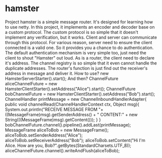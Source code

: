 # hamster
Project hamster is a simple message router. It's designed for learning how to use netty.
In this project, it implements an encoder and decoder base on a custom protocol. The custom protocol is so simple that it doesn't implement any verification, but it works. Client and server can communicate through this protocol. 
For various reason, server need to ensure the client connected is a valid one. So it provides you a chance to do authentication. The default authentication mechanism is very simple too, just need the client to shout "Hamster" out loud.
As is a router, the client need to declare it's address. The channel registry is so simple that it even cannot handle the duplicate addresses. The router's function is just find out the receiver's address in message and deliver it.
How to use?
    new HamsterServerStarter().start();
And then?
    ChannelFuture aliceChannelFuture = new HamsterClientStarter().setAddress("Alice").start();
    ChannelFuture bobChannelFuture = new HamsterClientStarter().setAddress("Bob").start();
    ChannelHandler printMessage = new ChannelInboundHandlerAdapter{
        public void channelRead(ChannelHandlerContext ctx, Object msg){
            System.out.println("RECEIVE MESSAGE FROM "+ ((MessageFrame)msg).getSenderAddress() + " CONTENT:" + new String(((MessageFrame)msg).getContent()));
            }
        }
    bobChannelFuture.channel().pipeline().addLast(printMessage);
    MessageFrame aliceToBob = new MessageFrame();
    aliceToBob.setSenderAddress("Alice");
    aliceToBob.setReceiverAddress("Bob");
    aliceToBob.setContent("Hi I'm Alice. How are you, Bob?".getBytes(StandardCharsets.UTF_8));
    aliceChannelFuture.channel().writeAndFlush(aliceToBob);
